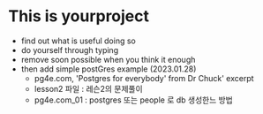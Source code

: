 # This is yourproject
- find out what is useful doing so
- do yourself through typing
- remove soon possible when you think it enough
- then add simple postGres example (2023.01.28)
  - pg4e.com, 'Postgres for everybody' from Dr Chuck' excerpt
  - lesson2 파일 : 레슨2의 문제풀이
  - pg4e.com_01  : postgres 또는 people 로 db 생성한느 방법 

